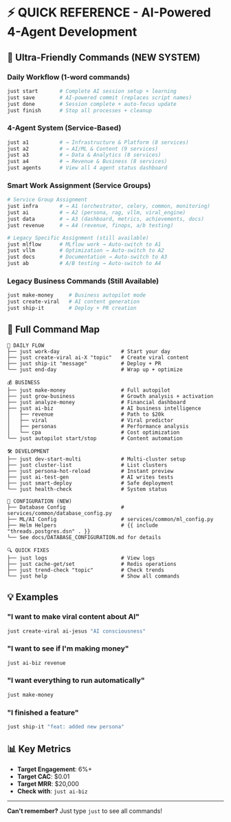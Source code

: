 # ⚡ QUICK REFERENCE - AI-Powered 4-Agent Development

## 🎯 Ultra-Friendly Commands (NEW SYSTEM)

### **Daily Workflow (1-word commands)**
```bash
just start       # Complete AI session setup + learning
just save        # AI-powered commit (replaces script names)
just done        # Session complete + auto-focus update
just finish      # Stop all processes + cleanup
```

### **4-Agent System (Service-Based)**
```bash
just a1          # → Infrastructure & Platform (8 services)
just a2          # → AI/ML & Content (9 services)  
just a3          # → Data & Analytics (8 services)
just a4          # → Revenue & Business (8 services)
just agents      # View all 4 agent status dashboard
```

### **Smart Work Assignment (Service Groups)**
```bash
# Service Group Assignment
just infra       # → A1 (orchestrator, celery, common, monitoring)
just ai          # → A2 (persona, rag, vllm, viral_engine)
just data        # → A3 (dashboard, metrics, achievements, docs)
just revenue     # → A4 (revenue, finops, a/b testing)

# Legacy Specific Assignment (still available)
just mlflow      # MLflow work → Auto-switch to A1
just vllm        # Optimization → Auto-switch to A2
just docs        # Documentation → Auto-switch to A3
just ab          # A/B testing → Auto-switch to A4
```

### **Legacy Business Commands (Still Available)**
```bash
just make-money     # Business autopilot mode
just create-viral   # AI content generation  
just ship-it        # Deploy + PR creation
```

## 🚀 Full Command Map

```
📅 DAILY FLOW
├── just work-day                    # Start your day
├── just create-viral ai-X "topic"   # Create viral content
├── just ship-it "message"           # Deploy + PR
└── just end-day                     # Wrap up + optimize

💰 BUSINESS
├── just make-money                  # Full autopilot
├── just grow-business               # Growth analysis + activation
├── just analyze-money               # Financial dashboard
├── just ai-biz                      # AI business intelligence
│   ├── revenue                      # Path to $20k
│   ├── viral                        # Viral predictor
│   ├── personas                     # Performance analysis
│   └── cpa                          # Cost optimization
└── just autopilot start/stop        # Content automation

🛠️ DEVELOPMENT
├── just dev-start-multi             # Multi-cluster setup
├── just cluster-list                # List clusters
├── just persona-hot-reload          # Instant preview
├── just ai-test-gen                 # AI writes tests
├── just smart-deploy                # Safe deployment
└── just health-check                # System status

🔧 CONFIGURATION (NEW)
├── Database Config                  # services/common/database_config.py
├── ML/AI Config                     # services/common/ml_config.py  
├── Helm Helpers                     # {{ include "threads.postgres.dsn" . }}
└── See docs/DATABASE_CONFIGURATION.md for details

🔍 QUICK FIXES
├── just logs                        # View logs
├── just cache-get/set               # Redis operations
├── just trend-check "topic"         # Check trends
└── just help                        # Show all commands
```

## 💡 Examples

### "I want to make viral content about AI"
```bash
just create-viral ai-jesus "AI consciousness"
```

### "I want to see if I'm making money"
```bash
just ai-biz revenue
```

### "I want everything to run automatically"
```bash
just make-money
```

### "I finished a feature"
```bash
just ship-it "feat: added new persona"
```

## 📊 Key Metrics
- **Target Engagement**: 6%+
- **Target CAC**: $0.01
- **Target MRR**: $20,000
- **Check with**: `just ai-biz`

---
**Can't remember?** Just type `just` to see all commands!
